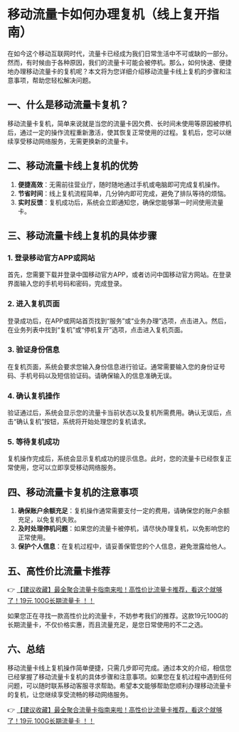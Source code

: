 # 移动流量卡如何办理复机（线上复开指南）

在如今这个移动互联网时代，流量卡已经成为我们日常生活中不可或缺的一部分。然而，有时候由于各种原因，我们的流量卡可能会被停机。那么，如何快速、便捷地办理移动流量卡的复机呢？本文将为您详细介绍移动流量卡线上复机的步骤和注意事项，帮助您轻松解决问题。

## 一、什么是移动流量卡复机？

移动流量卡复机，简单来说就是当您的流量卡因欠费、长时间未使用等原因被停机后，通过一定的操作流程重新激活，使其恢复正常使用的过程。复机后，您可以继续享受移动网络服务，无需更换新的流量卡。

## 二、移动流量卡线上复机的优势

1. **便捷高效**：无需前往营业厅，随时随地通过手机或电脑即可完成复机操作。
2. **节省时间**：线上复机流程简单，几分钟内即可完成，避免了排队等待的烦恼。
3. **实时反馈**：复机成功后，系统会立即通知您，确保您能够第一时间使用流量卡。

## 三、移动流量卡线上复机的具体步骤

### 1. 登录移动官方APP或网站

首先，您需要下载并登录中国移动官方APP，或者访问中国移动官方网站。在登录界面输入您的手机号码和密码，完成登录。

### 2. 进入复机页面

登录成功后，在APP或网站首页找到“服务”或“业务办理”选项，点击进入。然后，在业务列表中找到“复机”或“停机复开”选项，点击进入复机页面。

### 3. 验证身份信息

在复机页面，系统会要求您输入身份信息进行验证。通常需要输入您的身份证号码、手机号码以及短信验证码。请确保输入的信息准确无误。

### 4. 确认复机操作

验证通过后，系统会显示您的流量卡当前状态以及复机所需费用。确认无误后，点击“确认复机”按钮，系统将开始处理您的复机请求。

### 5. 等待复机成功

复机操作完成后，系统会显示复机成功的提示信息。此时，您的流量卡已经恢复正常使用，您可以立即享受移动网络服务。

## 四、移动流量卡复机的注意事项

1. **确保账户余额充足**：复机操作通常需要支付一定的费用，请确保您的账户余额充足，以免复机失败。
2. **及时处理停机问题**：如果您的流量卡被停机，请尽快办理复机，以免影响您的正常使用。
3. **保护个人信息**：在复机过程中，请妥善保管您的个人信息，避免泄露给他人。

## 五、高性价比流量卡推荐

👉 [【建议收藏】最全聚合流量卡指南来啦！高性价比流量卡推荐，看这个就够了！19元 100G长期流量卡 ！！](https://bit.ly/Liuliangka)

如果您正在寻找一款高性价比的流量卡，不妨参考我们的推荐。这款19元100G的长期流量卡，不仅价格实惠，而且流量充足，是您日常使用的不二之选。

## 六、总结

移动流量卡线上复机操作简单便捷，只需几步即可完成。通过本文的介绍，相信您已经掌握了移动流量卡复机的具体步骤和注意事项。如果您在复机过程中遇到任何问题，可以随时联系移动客服寻求帮助。希望本文能够帮助您顺利办理移动流量卡的复机，让您继续享受流畅的移动网络服务。

👉 [【建议收藏】最全聚合流量卡指南来啦！高性价比流量卡推荐，看这个就够了！19元 100G长期流量卡 ！！](https://bit.ly/Liuliangka)